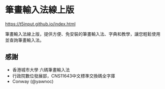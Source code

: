 # 筆畫輸入法線上版
https://t5input.github.io/index.html

筆畫輸入法線上版，提供方便、免安裝的筆畫輸入法、字典和教學，讓您輕鬆使用並查詢筆畫輸入法。

## 感謝
* 香港城市大學 六碼筆畫輸入法
* 行政院數位發展部，CNS11643中文標準交換碼全字庫
* Conway (@yawnoc)
